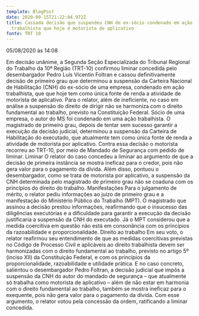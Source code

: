 ```yaml
---
template: BlogPost
date: 2020-09-15T21:22:04.972Z
title: Cassada decisão que suspendeu CNH de ex-sócio condenado em ação
  trabalhista que hoje é motorista de aplicativo
fonte: TRT 10
---
```

05/08/2020 às 14:08

Em decisão unânime, a Segunda Seção Especializada do Tribunal Regional do Trabalho da 10ª Região (TRT-10) confirmou liminar concedida pelo desembargador Pedro Luís Vicentin Foltran e cassou definitivamente decisão de primeiro grau que determinou a suspensão da Carteira Nacional de Habilitação (CNH) do ex-sócio de uma empresa, condenado em ação trabalhista, que que hoje tem como única fonte de renda a atividade de motorista de aplicativo. Para o relator, além de ineficiente, no caso em análise a suspensão do direito de dirigir não se harmoniza com o direito fundamental ao trabalho, previsto na Constituição Federal. Sócio de uma empresa, o autor do MS foi condenado em uma ação trabalhista. O magistrado de primeiro grau, depois de tentar sem sucesso garantir a execução da decisão judicial, determinou a suspensão da Carteira de Habilitação do executado, que atualmente tem como única fonte de renda a atividade de motorista por aplicativo. Contra essa decisão o motorista recorreu ao TRT-10, por meio de Mandado de Segurança com pedido de liminar. Liminar O relator do caso concedeu a liminar ao argumento de que a decisão de primeira instância se mostra ineficaz para o credor, pois não gera valor para o pagamento da dívida. Além disso, pontuou o desembargador, como se trata de motorista por aplicativo, a suspensão da CNH determinada pelo magistrado de primeiro grau não se coaduna com os princípios do direito do trabalho. Manifestações Para o julgamento de mérito, o relator pediu informações ao juízo de primeiro grau e a manifestação do Ministério Público do Trabalho (MPT). O magistrado que assinou a decisão prestou informações, reafirmando que o insucesso das diligências executórias e a dificuldade para garantir a execução da decisão justificaria a suspensão da CNH do executado. Já o MPT considerou que a medida coercitiva em questão não está em consonância com os princípios da razoabilidade e proporcionalidade. Direito ao trabalho Em seu voto, o relator reafirmou seu entendimento de que as medidas coercitivas previstas no Código de Processo Civil e aplicáveis ao direito trabalhista devem ser harmonizadas com o direito fundamental ao trabalho, previsto no artigo 5º (inciso XII) da Constituição Federal, e com os princípios da proporcionalidade, razoabilidade e utilidade prática. E no caso concreto, salientou o desembargador Pedro Foltran, a decisão judicial que impôs a suspensão da CNH do autor do mandado de segurança – que atualmente só trabalha como motorista de aplicativo – além de não estar em harmonia com o direito fundamental ao trabalho, também se mostra ineficaz para o exequente, pois não gera valor para o pagamento da dívida. Com esse argumento, o relator votou pela concessão da ordem, ratificando a liminar concedida.
